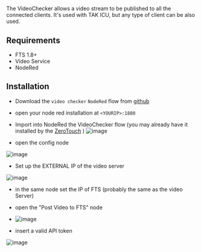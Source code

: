 # 
The VideoChecker allows a video stream to be published to all the connected clients. It's used with TAK ICU, but any type of client can be also used.

## Requirements
- FTS 1.8+
- Video Service
- NodeRed

## Installation

- Download the `video checker`  `NodeRed` flow from [github](https://github.com/FreeTAKTeam/FreeTAKHub_VideoChecker/releases)
- open your node red installation at `<YOURIP>:1880`
- Import into NodeRed the VideoChecker flow (you may already have it installed by the [ZeroTouch](../../Installation/Ansible/ZeroTouchInstall.md) )
 ![image](https://github.com/FreeTAKTeam/FreeTAKServer-User-Docs/assets/60719165/9f4427c9-015f-4246-9808-4acf99f858c7)

- open the config node

![image](https://user-images.githubusercontent.com/60719165/167701401-87cb0df7-c256-4d2b-b44e-be7b1ed59e93.png)

- Set up the EXTERNAL IP of the video server 
 
![image](https://user-images.githubusercontent.com/60719165/167701322-46eb1def-cad0-48ed-9d25-872751a38bd0.png)

- in the same node set the IP of FTS (probably the same as the video Server)
- open the "Post Video to FTS" node

- ![image](https://user-images.githubusercontent.com/60719165/167701564-ab16cf03-c20a-4dfb-a05d-b283bc6d00b9.png)

- insert a valid API token

![image](https://user-images.githubusercontent.com/60719165/167701159-fb6e9998-08cf-4251-b5f4-5437832528e8.png)
